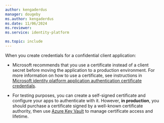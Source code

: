 ```yaml
---
author: kengaderdus
manager: dougeby
ms.author: kengaderdus
ms.date: 11/06/2024
ms.reviewer:
ms.service: identity-platform

ms.topic: include
---
```


When you create credentials for a confidential client application:

- Microsoft recommends that you use a certificate instead of a client secret before moving the application to a production environment. For more information on how to use a certificate, see instructions in [Microsoft identity platform application authentication certificate credentials](../../certificate-credentials.md).

- For testing purposes, you can create a self-signed certificate and configure your apps to authenticate with it. However, **in production**, you should purchase a certificate signed by a well-known certificate authority, then use [Azure Key Vault](/azure/key-vault/general/overview) to manage certificate access and lifetime.